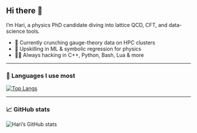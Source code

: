 ## Hi there 👋  
I’m Hari, a physics PhD candidate diving into lattice QCD, CFT, and data-science tools.  
* 🔭 Currently crunching gauge-theory data on HPC clusters  
* 🌱 Upskilling in ML & symbolic regression for physics  
* 🧑‍💻 Always hacking in C++, Python, Bash, Lua & more

---

### 🧰 Languages I use most
[![Top Langs](https://github-readme-stats.vercel.app/api/top-langs/?username=Hariprashad-Ravikumar&layout=compact&langs_count=10&hide=cmake,makefile&theme=github_dark)](https://github.com/Hariprashad-Ravikumar)

---

### 📈 GitHub stats
![Hari’s GitHub stats](https://github-readme-stats.vercel.app/api?username=Hariprashad-Ravikumar&show_icons=true&hide_rank=true&theme=github_dark)
